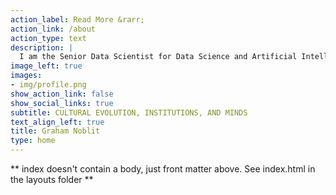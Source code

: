 ```yaml
---
action_label: Read More &rarr;
action_link: /about
action_type: text
description: | 
  I am the Senior Data Scientist for Data Science and Artificial Intelligence at Children's Hospital: Los Angeles where I work on a variety of problems related to clinical practice and research. Previously, I was a Post-Doctoral Scientist at the [Schwartz Reisman Institute for Technology and Society at the University of Toronto](https://srinstitute.utoronto.ca/) and [Vector Institute for Artificial Intelligence](https://vectorinstitute.ai/) where I use game theory to understand how norms, culture, and political institutions evolve and how such insights can be applied in artificially intelligence. I received my Ph.D. from the [Culture, Cognition, and Coevolution Lab](https://coevolution.fas.harvard.edu/) at Harvard University where I worked on econometric and game-theoretic approaches to cultural and political institutional evolution. 
image_left: true
images:
- img/profile.png
show_action_link: false
show_social_links: true
subtitle: CULTURAL EVOLUTION, INSTITUTIONS, AND MINDS
text_align_left: true
title: Graham Noblit
type: home
---
```


** index doesn't contain a body, just front matter above.
See index.html in the layouts folder **
